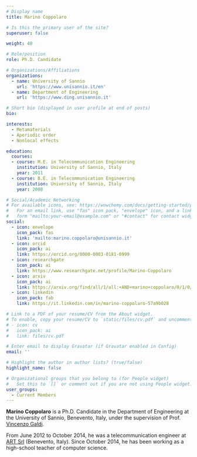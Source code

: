 ```yaml
---
# Display name
title: Marino Coppolaro

# Is this the primary user of the site?
superuser: false

weight: 40

# Role/position
role: Ph.D. Candidate

# Organizations/Affiliations
organizations:
  - name: University of Sannio
    url: 'https://www.unisannio.it/en'
  - name: Department of Engineering
    url: 'https://www.ding.unisannio.it'

# Short bio (displayed in user profile at end of posts)
bio:

interests:
  - Metamaterials
  - Aperiodic order
  - Nonlocal effects

education:
  courses:
  - course: M.E. in Telecommunication Engineering
    institution: University of Sannio, Italy
    year: 2011
  - course: B.E. in Telecommunication Engineering
    institution: University of Sannio, Italy
    year: 2008

# Social/Academic Networking
# For available icons, see: https://wowchemy.com/docs/getting-started/page-builder/#icons
#   For an email link, use "fas" icon pack, "envelope" icon, and a link in the
#   form "mailto:your-email@example.com" or "#contact" for contact widget.
social:
  - icon: envelope
    icon_pack: fas
    link: 'mailto:marino.coppolaro@unisannio.it'
  - icon: orcid
    icon_pack: ai
    link: https://orcid.org/0000-0003-0181-0999
  - icon: researchgate
    icon_pack: ai
    link: https://www.researchgate.net/profile/Marino-Coppolaro
  - icon: arxiv
    icon_pack: ai
    link: https://arxiv.org/find/all/1/all:+AND+marino+coppolaro/0/1/0/all/0/1
  - icon: linkedin
    icon_pack: fab
    link: https://it.linkedin.com/in/marino-coppolaro-57a9b028

# Link to a PDF of your resume/CV from the About widget.
# To enable, copy your resume/CV to `static/files/cv.pdf` and uncomment the lines below.
# - icon: cv
#   icon_pack: ai
#   link: files/cv.pdf

# Enter email to display Gravatar (if Gravatar enabled in Config)
email: ''

# Highlight the author in author lists? (true/false)
highlight_name: false

# Organizational groups that you belong to (for People widget)
#   Set this to `[]` or comment out if you are not using People widget.
user_groups:
  - Current Members
---
```


**Marino Coppolaro** is a Ph.D. Candidate in the Department of Engineering at the University of Sannio, Benevento, Italy, under the supervision of Prof. [Vincenzo Galdi](/author/vincenzo-galdi).

From June 2012 to October 2014, he was a telecommunication engineer
at [ART Srl](https://www.artgroup-spa.com) (Benevento, Italy).
Since October 2014, he has been working as a high-school teacher of computer science.

